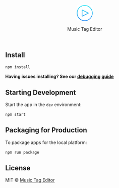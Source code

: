 <div align="center">
  <img src=".erb/img/icon.png" width="10%" />
  <p>
    Music Tag Editor
  </p>
</div>
<br>

## Install

```
npm install
```

**Having issues installing? See our [debugging guide](https://github.com/electron-react-boilerplate/electron-react-boilerplate/issues/400)**

## Starting Development

Start the app in the `dev` environment:

```bash
npm start
```

## Packaging for Production

To package apps for the local platform:

```bash
npm run package
```

## License

MIT © [Music Tag Editor](https://github.com/aliry/Id3TagEditor)
